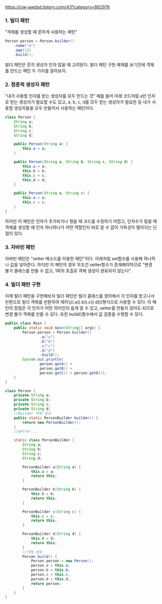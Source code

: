 https://cjw-awdsd.tistory.com/43?category=862976

### 1. 빌더 패턴

"객체를 생성할 때 흔하게 사용하는 패턴"

```java
Person person = Person.builder()
    .name("a")
    .age(13)
    .build();
```

빌더 패턴은 흔히 생성자 인자 많을 때 고려된다.
빌더 패턴 구현 예제를 보기전에 객체를 만드는 패턴 두 가지를 알아보자.

### 2. 점층적 생성자 패턴

"내가 사용할 인자를 받는 생성자를 모두 만드는 것"
예를 들어 아래 코드처럼 a만 인자로 받는 생성자가 필요할 수도 있고, a, b, c, d를 모두 받는 생성자가 필요한 등 내가 사용할 생성자들을
모두 만들어서 사용하는 패턴이다.

```java
class Person {
    String a;
    String b;
    String c;
    String d;

    public Person(String a) {
        this.a = a;
    }

    public Person(String a, String b, String c, String d) {
        this.a = a;
        this.b = b;
        this.c = c;
        this.d = d;
    }

    public Person(String a, String c) {
        this.a = a;
        this.c = c;
    }
}
```

하지만 이 패턴은 인자가 추가되거나 했을 때 코드를 수정하기 어렵고, 인자수가 많을 때 객체를 생성할 때 인자 하나하나가 어떤 역할인지 바로 알 수 없어 가독성이 떨어지는 단점이 있다.

### 3. 자바빈 패턴

자바빈 패턴은 "setter 메소드를 이용한 패턴"이다. 아래처럼 set함수를 사용해 하나하나 값을 넣어준다.
하지만 이 패턴의 경우 무조건 setter함수가 존재해야하므로 "변경 불가 클래스를 만들 수 없고, 1회의 호출로 객체 생성이 완료되지 않는다".

### 4. 빌더 패턴 구현

이제 빌더 패턴을 구현해보자
빌더 패턴은 빌더 클래스를 정의해서 각 인자를 받고나서 반환으로 빌더 객체를 반환하여 체이닝(.a().b().c().d())형식으로 사용할 수 있다.
이 패턴의 장점은 각 인자가 어떤 의미인지 쉽게 알 수 있고, setter를 만들지 않아도 되므로 변경 불가 객체를 만들 수 있다. 또한 build()함수에서 값 검증을 수행할 수 있다.

```java
public class Main {
    public static void main(String[] args) {
        Person person = Person.builder()
                .a("a")
                .b("b")
                .c("c")
                .d("d")
                .build();
        System.out.println(
                person.getA() +
                person.getB() +
                person.getC() + person.getD());
    }
}

class Person {
    private String a;
    private String b;
    private String c;
    private String d;
    //Builder 객체 생성
    public static PersonBuilder builder() {
        return new PersonBuilder();
    }
    //getter...

    static class PersonBuilder {
        String a;
        String b;
        String c;
        String d;

        PersonBuilder a(String a) {
            this.a = a;
            return this;
        }

        PersonBuilder b(String b) {
            this.b = b;
            return this;
        }

        PersonBuilder c(String c) {
            this.c = c;
            return this;
        }

        PersonBuilder d(String d) {
            this.d = d;
            return this;
        }
        //객체 생성
        Person build() {
            Person person = new Person();
            person.a = this.a;
            person.b = this.b;
            person.c = this.c;
            person.d = this.d;
            return person;
        }
    }
}

```
